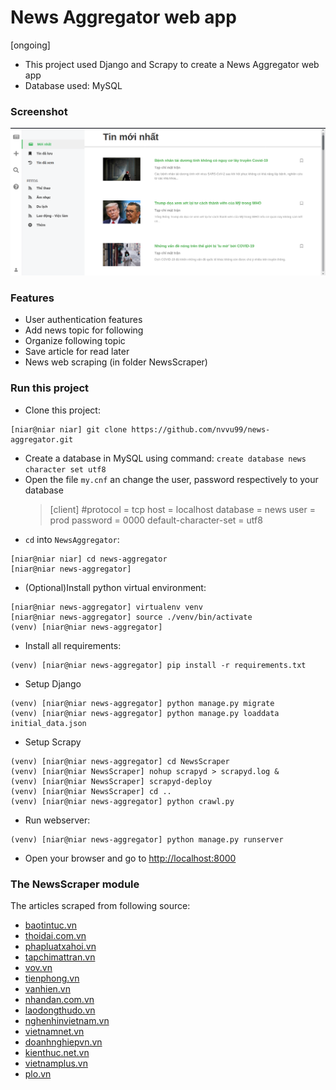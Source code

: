 # News Aggregator web app

[ongoing]

- This project used Django and Scrapy to create a News Aggregator web app
- Database used: MySQL

### Screenshot

![alt text](https://github.com/nvvu99/news-aggregator/blob/master/screenshot.png "screenshot")

### Features

- User authentication features
- Add news topic for following
- Organize following topic
- Save article for read later
- News web scraping (in folder NewsScraper)

### Run this project

- Clone this project:

```console
[niar@niar niar] git clone https://github.com/nvvu99/news-aggregator.git
```

- Create a database in MySQL using command: `create database news character set utf8`
- Open the file `my.cnf` an change the user, password respectively to your database
  > [client]
  > #protocol = tcp
  > host = localhost
  > database = news
  > user = prod
  > password = 0000
  > default-character-set = utf8
- `cd` into `NewsAggregator`:

```
[niar@niar niar] cd news-aggregator
[niar@niar news-aggregator]
```

- (Optional)Install python virtual environment:

```
[niar@niar news-aggregator] virtualenv venv
[niar@niar news-aggregator] source ./venv/bin/activate
(venv) [niar@niar news-aggregator]
```

- Install all requirements:

```
(venv) [niar@niar news-aggregator] pip install -r requirements.txt
```

- Setup Django

```
(venv) [niar@niar news-aggregator] python manage.py migrate
(venv) [niar@niar news-aggregator] python manage.py loaddata initial_data.json
```

- Setup Scrapy

```
(venv) [niar@niar news-aggregator] cd NewsScraper
(venv) [niar@niar NewsScraper] nohup scrapyd > scrapyd.log &
(venv) [niar@niar NewsScraper] scrapyd-deploy
(venv) [niar@niar NewsScraper] cd ..
(venv) [niar@niar news-aggregator] python crawl.py
```

- Run webserver:

```
(venv) [niar@niar news-aggregator] python manage.py runserver
```

- Open your browser and go to [http://localhost:8000](http://localhost:8000)

### The NewsScraper module

The articles scraped from following source:

- [baotintuc.vn](https://baotintuc.vn)
- [thoidai.com.vn](https://thoidai.com.vn)
- [phapluatxahoi.vn](https://phapluatxahoi.vn)
- [tapchimattran.vn](http://tapchimattran.vn)
- [vov.vn](https://vov.vn)
- [tienphong.vn](https://tienphong.vn)
- [vanhien.vn](http://vanhien.vn)
- [nhandan.com.vn](https://nhandan.com.vn)
- [laodongthudo.vn](http://laodongthudo.vn)
- [nghenhinvietnam.vn](https://nghenhinvietnam.vn)
- [vietnamnet.vn](https://vietnamnet.vn)
- [doanhnghiepvn.vn](https://doanhnghiepvn.vn)
- [kienthuc.net.vn](https://kienthuc.net.vn)
- [vietnamplus.vn](https://vietnamplus.vn)
- [plo.vn](https://plo.vn)
